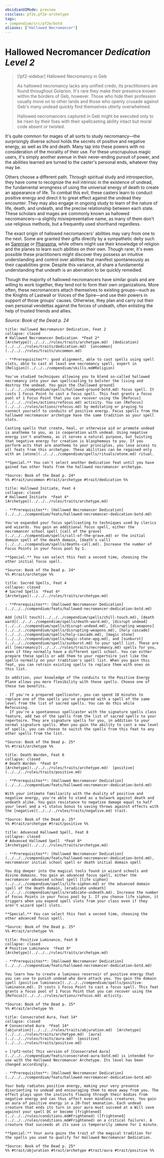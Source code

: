 ```yaml
---
obsidianUIMode: preview
cssclass: pf2e,pf2e-archetype
tags:
- compendium/src/pf2e/botd
aliases: ["Hallowed Necromancer"]
---
```

# Hallowed Necromancer *Dedication Level 2*  

> [!pf2-sidebar] Hallowed Necromancy in Geb
> 
> As hallowed necromancy lacks any unified credo, its practitioners are found throughout Golarion. It's rare they make their presence known within the borders of Geb, however. Those who hide their profession usually move on to other lands and those who openly crusade against Geb's many undead quickly find themselves utterly overwhelmed.
> 
> Hallowed necromancers captured in Geb might be executed only to be risen by their foes with their spellcasting ability intact but moral code absent or twisted.

It's quite common for mages of all sorts to study necromancy—the surprisingly diverse school holds the secrets of positive and negative energy, as well as life and death. Many tap into these powers with no consideration of the morality of their use. For these unscrupulous magic users, it's simply another avenue in their never-ending pursuit of power, and the abilities learned are turned to the caster's personal ends, whatever they may be.

Others choose a different path. Through spiritual study and introspection, they have come to recognize the evil intrinsic in the existence of undead, the fundamental wrongness of using the universal energy of death to create an appearance of life. To combat this evil, these casters learn to conduct positive energy and direct it to great effect against the undead they encounter. They may also engage in ongoing study to learn of the nature of life, death, and undeath, and the precise relationship between each state. These scholars and mages are commonly known as hallowed necromancers—a slightly misrepresentative name, as many of them don't use religious methods, but a frequently used shorthand regardless.

The exact origin of hallowed necromancers' abilities may vary from one to the next. Some are granted their gifts directly by a sympathetic deity such as [Sarenrae](../../setting/deities/sarenrae.md) or [Pharasma](../../setting/deities/pharasma.md), while others might use their knowledge of religion and the planes to learn such abilities on their own. Though rarer, it's even possible these practitioners might discover they possess an intuitive understanding and control over abilities that manifest spontaneously as their capabilities grow. Despite this variance, all share a fundamental understanding that undeath is an aberration to be quickly remedied.

Though the majority of hallowed necromancers have similar goals and are willing to work together, they tend not to form their own organizations. More often, these necromancers attach themselves to existing groups—such as the Knights of Lastwall or Voices of the Spire—and use their powers in support of those groups' causes. Otherwise, they plan and carry out their own personal vendettas against the forces of undeath, often enlisting the help of trusted friends and allies.

*Source: Book of the Dead p. 24*

```ad-embed-feat
title: Hallowed Necromancer Dedication, Feat 2
collapse: closed
# Hallowed Necromancer Dedication  *Feat 2*  
[Archetype](../../../rules/traits/archetype.md)  [dedication](../../../rules/traits/dedication.md)  [uncommon](../../../rules/traits/uncommon.md)  

- **Prerequisites**: good alignment, able to cast spells using spell slots, able to cast at least one necromancy spell, expert in [Religion](../../../compendium/skills.md#Religion)

You've studied techniques allowing you to blend so-called hallowed necromancy into your own spellcasting to bolster the living and destroy the undead. You gain the [hallowed ground](../../../compendium/spells/hallowed-ground-botd.md) focus spell. It costs 1 Focus Point to cast a focus spell. This feat grants a focus pool of 1 Focus Point that you can recover using the [Refocus](../../../rules/actions/refocus.md) activity. You can [Refocus](../../../rules/actions/refocus.md) by meditating or praying to connect yourself to conduits of positive energy. Focus spells from the hallowed necromancer archetype have the same tradition as your spell slots.

Casting spells that create, heal, or otherwise aid or promote undead is anathema to you, as is cooperation with undead. Using negative energy isn't anathema, as it serves a natural purpose, but twisting that negative energy for creation is blasphemous to you. If you perform acts that are anathema to your principles, you lose access to all feats from this archetype. These abilities can be regained only with an [atone](../../../compendium/spells/rituals/atone.md) ritual.

**Special.** You can't select another dedication feat until you have gained two other feats from the hallowed necromancer archetype.

*Source: Book of the Dead p. 24*  
%% #trait/uncommon #trait/archetype #trait/dedication %%
```  

```ad-embed-feat
title: Hallowed Initiate, Feat 4
collapse: closed
# Hallowed Initiate  *Feat 4*  
[Archetype](../../../rules/traits/archetype.md)  

- **Prerequisites**: [Hallowed Necromancer Dedication](../../../compendium/feats/hallowed-necromancer-dedication-botd.md)

You've expanded your focus spellcasting to techniques used by clerics and wizards. You gain an additional focus spell, either the necromancer school spell [call of the grave](../../../compendium/spells/call-of-the-grave.md) or the initial domain spell of the death domain, [death's call](../../../compendium/spells/deaths-call.md). Increase the number of Focus Points in your focus pool by 1.

**Special.** You can select this feat a second time, choosing the other initial focus spell.

*Source: Book of the Dead p. 24*  
%% #trait/archetype %%
```  

```ad-embed-feat
title: Sacred Spells, Feat 4
collapse: closed
# Sacred Spells  *Feat 4*  
[Archetype](../../../rules/traits/archetype.md)  

- **Prerequisites**: [Hallowed Necromancer Dedication](../../../compendium/feats/hallowed-necromancer-dedication-botd.md)

Add [chill touch](../../../compendium/spells/chill-touch.md), [death ward](../../../compendium/spells/death-ward.md), [disrupt undead](../../../compendium/spells/disrupt-undead.md), [disrupting weapons](../../../compendium/spells/disrupting-weapons.md), [holy cascade](../../../compendium/spells/holy-cascade.md), [magic stone](../../../compendium/spells/magic-stone-apg.md), and [sunburst](../../../compendium/spells/sunburst.md) to your spell list. These are all [necromancy](../../../rules/traits/necromancy.md) spells for you, even if they normally have a different spell school. You can either prepare these spells or add them to your repertoire just like the spells normally on your tradition's spell list. When you gain this feat, you can retrain existing spells to replace them with ones on this list.

In addition, your knowledge of the conduits to the Positive Energy Plane allows you more flexibility with these spells. Choose one of these two benefits.

- If you're a prepared spellcaster, you can spend 10 minutes to replace one of the spells you've prepared with a spell of the same level from the list of sacred spells. You can do this while Refocusing.
- If you're a spontaneous spellcaster with the signature spells class feature, add two of the spells from the list of sacred spells to your repertoire. They are signature spells for you, in addition to your normal signature spells. When you gain the ability to cast a new level of spells, you can choose to switch the spells from this feat to any other spells from the list.

*Source: Book of the Dead p. 25*  
%% #trait/archetype %%
```  

```ad-embed-feat
title: Death Warden, Feat 6
collapse: closed
# Death Warden  *Feat 6*  
[Archetype](../../../rules/traits/archetype.md)  [positive](../../../rules/traits/positive.md)  

- **Prerequisites**: [Hallowed Necromancer Dedication](../../../compendium/feats/hallowed-necromancer-dedication-botd.md)

With your intimate familiarity with the duality of positive and negative energy, you're able to stand as a bulwark against death and undeath alike. You gain resistance to negative damage equal to half your level and a +1 status bonus to saving throws against effects with the [negative](../../../rules/traits/negative.md) trait.

*Source: Book of the Dead p. 25*  
%% #trait/archetype #trait/positive %%
```  

```ad-embed-feat
title: Advanced Hallowed Spell, Feat 8
collapse: closed
# Advanced Hallowed Spell  *Feat 8*  
[Archetype](../../../rules/traits/archetype.md)  

- **Prerequisites**: [Hallowed Necromancer Dedication](../../../compendium/feats/hallowed-necromancer-dedication-botd.md), necromancer initial school spell or death initial domain spell

You dig deeper into the magical tools found in wizard schools and divine domains. You gain an advanced focus spell, either the necromancer advanced school spell [life siphon](../../../compendium/spells/life-siphon.md) or the advanced domain spell of the death domain, [eradicate undeath](../../../compendium/spells/eradicate-undeath.md). Increase the number of Focus Points in your focus pool by 1. If you choose life siphon, it triggers when you expend spell slots from your class even if they aren't wizard spell slots.

**Special.** You can select this feat a second time, choosing the other advanced focus spell.

*Source: Book of the Dead p. 25*  
%% #trait/archetype %%
```  

```ad-embed-feat
title: Positive Luminance, Feat 8
collapse: closed
# Positive Luminance  *Feat 8*  
[Archetype](../../../rules/traits/archetype.md)  

- **Prerequisites**: [Hallowed Necromancer Dedication](../../../compendium/feats/hallowed-necromancer-dedication-botd.md)

You learn how to create a luminous reservoir of positive energy that you can use to punish undead who dare attack you. You gain the domain spell [positive luminance](../../../compendium/spells/positive-luminance.md). It costs 1 Focus Point to cast a focus spell. This feat grants a focus pool of 1 Focus Point that you can recover using the [Refocus](../../../rules/actions/refocus.md) activity.

*Source: Book of the Dead p. 25*  
%% #trait/archetype %%
```  

```ad-embed-feat
title: Consecrated Aura, Feat 14*
collapse: closed
# Consecrated Aura  *Feat 14*  
[abjuration](../../../rules/traits/abjuration.md)  [Archetype](../../../rules/traits/archetype.md)  [aura](../../../rules/traits/aura.md)  [positive](../../../rules/traits/positive.md)  

> [!pf2-note] This version of [Consecrated Aura](../../../compendium/feats/consecrated-aura-botd.md) is intended for use with the Hallowed Necromancer Archetype. Its level has been changed accordingly.

- **Prerequisites**: [Hallowed Necromancer Dedication](../../../compendium/feats/hallowed-necromancer-dedication-botd.md)

Your body radiates positive energy, making your very presence disorienting to undead and encouraging them to move away from you. The effect plays upon the instincts flowing through their bodies from negative energy and can thus affect even mindless creatures. You gain an aura of positive energy in a 20-foot emanation. Each undead creature that ends its turn in your aura must succeed at a Will save against your spell DC or become [frightened](../../../rules/conditions.md#Frightened) ([frightened](../../../rules/conditions.md#Frightened) on a critical failure). A creature that succeeds at its save is temporarily immune for 1 minute.

**Special.** Your aura gains the trait of the magical tradition for the spells you used to qualify for Hallowed Necromancer Dedication.

*Source: Book of the Dead p. 25*  
%% #trait/abjuration #trait/archetype #trait/aura #trait/positive %%
```
